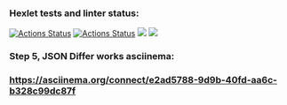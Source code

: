 ### Hexlet tests and linter status:
[![Actions Status](https://github.com/brainLogOut/java-project-71/actions/workflows/hexlet-check.yml/badge.svg)](https://github.com/brainLogOut/java-project-71/actions)
[![Actions Status](https://github.com/brainLogOut/java-project-71/actions/workflows/student-check.yml/badge.svg)](https://github.com/brainLogOut/java-project-71/actions)
<a href="https://codeclimate.com/github/brainLogOut/java-project-71/maintainability"><img src="https://api.codeclimate.com/v1/badges/967716f5cdbc1add9861/maintainability" /></a>
<a href="https://codeclimate.com/github/brainLogOut/java-project-71/test_coverage"><img src="https://api.codeclimate.com/v1/badges/967716f5cdbc1add9861/test_coverage" /></a>

### Step 5, JSON Differ works asciinema:
### https://asciinema.org/connect/e2ad5788-9d9b-40fd-aa6c-b328c99dc87f